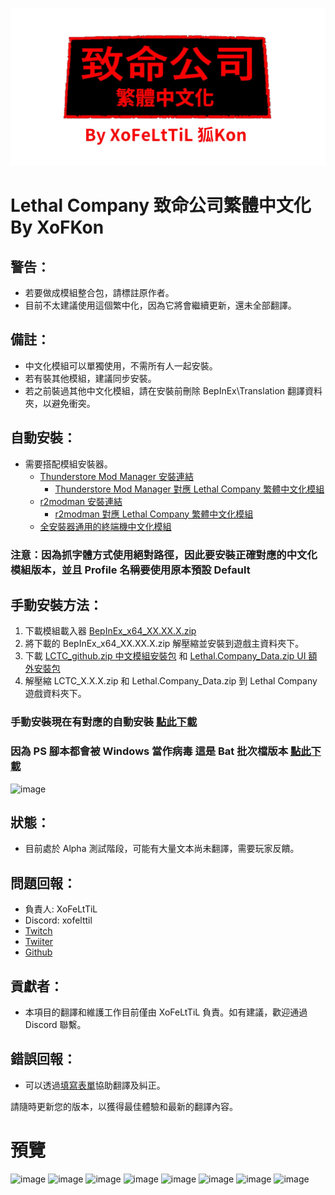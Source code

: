 ![圖片](https://github.com/XoF-eLtTiL/LCTC/blob/a5a814f7ecc7289dccda56e667d6fa310044a42b/Maina.png)

# Lethal Company 致命公司繁體中文化 By XoFKon

## 警告：
- 若要做成模組整合包，請標註原作者。
- 目前不太建議使用這個繁中化，因為它將會繼續更新，還未全部翻譯。

## 備註：
- 中文化模組可以單獨使用，不需所有人一起安裝。
- 若有裝其他模組，建議同步安裝。
- 若之前裝過其他中文化模組，請在安裝前刪除 BepInEx\Translation 翻譯資料夾，以避免衝突。

## 自動安裝：
- 需要搭配模組安裝器。
  - [Thunderstore Mod Manager 安裝連結](https://www.overwolf.com/app/Thunderstore-Thunderstore_Mod_Manager)
    - [Thunderstore Mod Manager 對應 Lethal Company 繁體中文化模組](https://thunderstore.io/c/lethal-company/p/XoFKon/LCTC_Thunderstore)
  - [r2modman 安裝連結](https://thunderstore.io/package/ebkr/r2modman/)
    - [r2modman 對應 Lethal Company 繁體中文化模組](https://thunderstore.io/c/lethal-company/p/XoFKon/LCTC_r2/)
  - [全安裝器通用的終端機中文化模組](https://thunderstore.io/c/lethal-company/p/XoFKon/LCTC_Terminal/)

### 注意：因為抓字體方式使用**絕對路徑**，因此要安裝正確對應的中文化模組版本，**__並且 Profile 名稱要使用原本預設 Default__**

## 手動安裝方法：
1. 下載模組載入器 [BepInEx_x64_XX.XX.X.zip](https://github.com/BepInEx/BepInEx/releases/latest) 
2. 將下載的 BepInEx_x64_XX.XX.X.zip 解壓縮並安裝到遊戲主資料夾下。
3. 下載 [LCTC_github.zip 中文模組安裝包](https://github.com/XoF-eLtTiL/LCTC/releases/latest/LCTC_github.zip) 和 [Lethal.Company_Data.zip UI 額外安裝包](https://github.com/XoF-eLtTiL/LCTC/releases/latest/download/Lethal.Company_Data.zip)
4. 解壓縮 LCTC_X.X.X.zip 和 Lethal.Company_Data.zip 到 Lethal Company 遊戲資料夾下。

### 手動安裝現在有對應的自動安裝 [點此下載](https://github.com/XoF-eLtTiL/LCTC/releases/latest/download/LCTC.exe)
### 因為 PS 腳本都會被 Windows 當作病毒 這是 Bat 批次檔版本 [點此下載](https://github.com/XoF-eLtTiL/LCTC/releases/latest/download/LCTC_Installer.bat)

![image](https://truth.bahamut.com.tw/s01/202312/08d601fe64c5ca8de3ae29f95a476172.PNG)

## 狀態：
- 目前處於 Alpha 測試階段，可能有大量文本尚未翻譯，需要玩家反饋。

## 問題回報：
- 負責人: XoFeLtTiL
- Discord: xofelttil
- [Twitch](https://www.twitch.tv/xofkon)
- [Twiiter](https://twitter.com/XoF_eLtTiL)
- [Github](https://github.com/XoF-eLtTiL)

## 貢獻者：
- 本項目的翻譯和維護工作目前僅由 XoFeLtTiL 負責。如有建議，歡迎通過 Discord 聯繫。

## 錯誤回報：
- 可以透過[填寫表單](https://docs.google.com/forms/d/e/1FAIpQLScSK-KYCY60u2rfJnsGh68rE7QvVuDsz5H1Qxt4bIMs2x5BGg/viewform?usp=sf_link)協助翻譯及糾正。

請隨時更新您的版本，以獲得最佳體驗和最新的翻譯內容。

# 預覽
![image](https://truth.bahamut.com.tw/s01/202312/cffd10f4ac1e7d73f95a67f6549c7abd.JPG)
![image](https://truth.bahamut.com.tw/s01/202312/85762961298578caf8abe0d7523accdf.PNG)
![image](https://truth.bahamut.com.tw/s01/202312/6bdc095a97f3c580db57f2f0598265ac.JPG)
![image](https://truth.bahamut.com.tw/s01/202312/90f3a7e4233735ce14ad80620f347016.JPG)
![image](https://truth.bahamut.com.tw/s01/202312/a2884d874e4ff76f8ce8ab3e6371f99c.JPG)
![image](https://truth.bahamut.com.tw/s01/202312/b84e490b405107d50929434df282fe70.JPG)
![image](https://truth.bahamut.com.tw/s01/202312/423de9be8b7929b695d3c3fae4224096.JPG)
![image](https://truth.bahamut.com.tw/s01/202312/c44ccccac1656c71b4aa408ec6921865.JPG)
